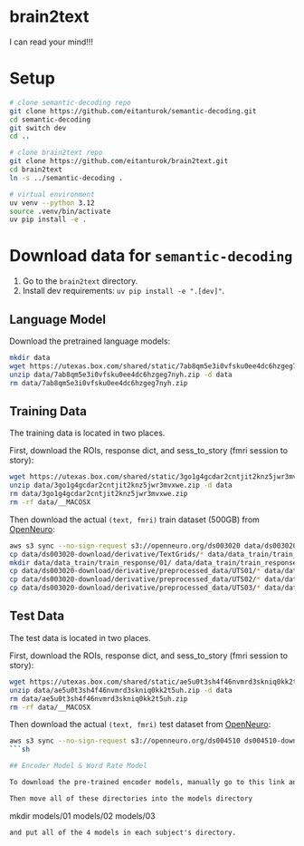 # brain2text
I can read your mind!!!

# Setup

```sh
# clone semantic-decoding repo
git clone https://github.com/eitanturok/semantic-decoding.git
cd semantic-decoding
git switch dev
cd ..

# clone brain2text repo
git clone https://github.com/eitanturok/brain2text.git
cd brain2text
ln -s ../semantic-decoding .

# virtual environment
uv venv --python 3.12
source .venv/bin/activate
uv pip install -e .
```

# Download data for `semantic-decoding`
1. Go to the `brain2text` directory.
2. Install dev requirements: `uv pip install -e ".[dev]"`.

## Language Model
Download the pretrained language models:
```sh
mkdir data
wget https://utexas.box.com/shared/static/7ab8qm5e3i0vfsku0ee4dc6hzgeg7nyh.zip -P data
unzip data/7ab8qm5e3i0vfsku0ee4dc6hzgeg7nyh.zip -d data
rm data/7ab8qm5e3i0vfsku0ee4dc6hzgeg7nyh.zip
```

## Training Data
The training data is located in two places.

First, download the ROIs, response dict, and sess_to_story (fmri session to story):
```sh
wget https://utexas.box.com/shared/static/3go1g4gcdar2cntjit2knz5jwr3mvxwe.zip -P data
unzip data/3go1g4gcdar2cntjit2knz5jwr3mvxwe.zip -d data
rm data/3go1g4gcdar2cntjit2knz5jwr3mvxwe.zip
rm -rf data/__MACOSX
```
Then download the actual `(text, fmri)` train dataset (500GB) from [OpenNeuro](https://openneuro.org/datasets/ds004510/):
```sh
aws s3 sync --no-sign-request s3://openneuro.org/ds003020 data/ds003020-download/
cp data/ds003020-download/derivative/TextGrids/* data/data_train/train_stimulus/
mkdir data/data_train/train_response/01/ data/data_train/train_response/02/ data/data_train/train_response/03/
cp data/ds003020-download/derivative/preprocessed_data/UTS01/* data/data_train/train_response/01/
cp data/ds003020-download/derivative/preprocessed_data/UTS02/* data/data_train/train_response/02/
cp data/ds003020-download/derivative/preprocessed_data/UTS03/* data/data_train/train_response/03/
```

## Test Data
The test data is located in two places.

First, download the ROIs, response dict, and sess_to_story (fmri session to story):
```sh
wget https://utexas.box.com/shared/static/ae5u0t3sh4f46nvmrd3skniq0kk2t5uh.zip -P data
unzip data/ae5u0t3sh4f46nvmrd3skniq0kk2t5uh.zip -d data
rm data/ae5u0t3sh4f46nvmrd3skniq0kk2t5uh.zip
rm -rf data/__MACOSX
```
Then download the actual `(text, fmri)` test dataset from [OpenNeuro](https://openneuro.org/datasets/ds004510/):
```sh
aws s3 sync --no-sign-request s3://openneuro.org/ds004510 ds004510-download/
```sh

## Encoder Model & Word Rate Model

To download the pre-trained encoder models, manually go to this link and download all the files from dropbox: https://utexas.app.box.com/s/ri13t06iwpkyk17h8tfk0dtyva7qtqlz/folder/204104609508.

Then move all of these directories into the models directory
```
mkdir models/01 models/02 models/03
```
and put all of the 4 models in each subject's directory.
